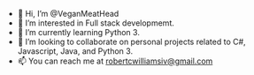 - 👋 Hi, I’m @VeganMeatHead
- 👀 I’m interested in Full stack developmemt.
- 🌱 I’m currently learning Python 3. 
- 💞️ I’m looking to collaborate on personal projects related to C#, Javascript, Java, and Python 3.
- 📫 You can reach me at robertcwilliamsiv@gmail.com

<!---
VeganMeatHead/VeganMeatHead is a ✨ special ✨ repository because its `README.md` (this file) appears on your GitHub profile.
You can click the Preview link to take a look at your changes.
--->
